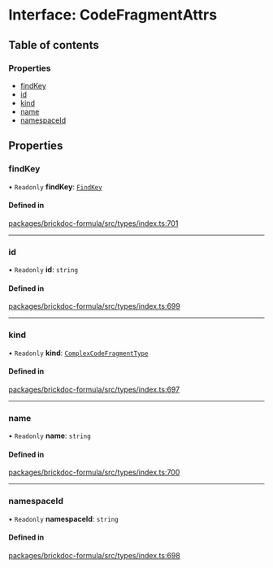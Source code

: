 # Interface: CodeFragmentAttrs

## Table of contents

### Properties

- [findKey](CodeFragmentAttrs.md#findkey)
- [id](CodeFragmentAttrs.md#id)
- [kind](CodeFragmentAttrs.md#kind)
- [name](CodeFragmentAttrs.md#name)
- [namespaceId](CodeFragmentAttrs.md#namespaceid)

## Properties

### <a id="findkey" name="findkey"></a> findKey

• `Readonly` **findKey**: [`FindKey`](FindKey.md)

#### Defined in

[packages/brickdoc-formula/src/types/index.ts:701](https://github.com/mashcard/mashcard/blob/main/packages/brickdoc-formula/src/types/index.ts#L701)

---

### <a id="id" name="id"></a> id

• `Readonly` **id**: `string`

#### Defined in

[packages/brickdoc-formula/src/types/index.ts:699](https://github.com/mashcard/mashcard/blob/main/packages/brickdoc-formula/src/types/index.ts#L699)

---

### <a id="kind" name="kind"></a> kind

• `Readonly` **kind**: [`ComplexCodeFragmentType`](../README.md#complexcodefragmenttype)

#### Defined in

[packages/brickdoc-formula/src/types/index.ts:697](https://github.com/mashcard/mashcard/blob/main/packages/brickdoc-formula/src/types/index.ts#L697)

---

### <a id="name" name="name"></a> name

• `Readonly` **name**: `string`

#### Defined in

[packages/brickdoc-formula/src/types/index.ts:700](https://github.com/mashcard/mashcard/blob/main/packages/brickdoc-formula/src/types/index.ts#L700)

---

### <a id="namespaceid" name="namespaceid"></a> namespaceId

• `Readonly` **namespaceId**: `string`

#### Defined in

[packages/brickdoc-formula/src/types/index.ts:698](https://github.com/mashcard/mashcard/blob/main/packages/brickdoc-formula/src/types/index.ts#L698)
